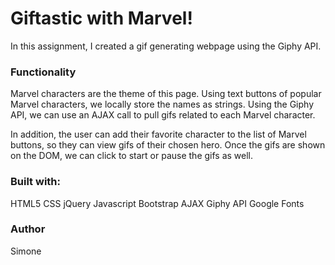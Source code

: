 # Giftastic with Marvel!

In this assignment, I created a gif generating webpage using the Giphy API.

### Functionality  
Marvel characters are the theme of this page. Using text buttons of popular Marvel characters, we locally store the names as strings. Using the Giphy API, we can use an AJAX call to pull gifs related to each Marvel character.  

In addition, the user can add their favorite character to the list of Marvel buttons, so they can view gifs of their chosen hero. Once the gifs are shown on the DOM, we can click to start or pause the gifs as well.

### Built with:

HTML5
CSS
jQuery
Javascript
Bootstrap
AJAX
Giphy API
Google Fonts


### Author

Simone
